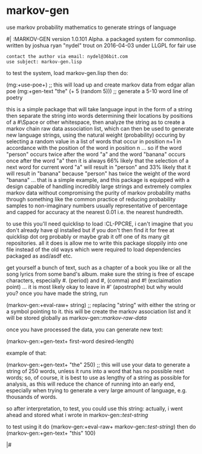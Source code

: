 # markov-gen
use markov probability mathematics to generate strings of language

#| :MARKOV-GEN version 1.0.101 Alpha. a packaged system for commonlisp.
    written by joshua ryan "nydel" trout on 2016-04-03 under LLGPL for fair use

    contact the author via email: nydel@36bit.com
    use subject: markov-gen.lisp



   to test the system, load markov-gen.lisp then do:

   (mg:+use-poe+) ;; this will load up and create markov data from edgar allan poe
   (mg:+gen-text "the" (+ 5 (random 5))) ;; generate a 5-10 word line of poetry




   this is a simple package that will take language input in the form of a string
   then separate the string into words determining their locations by positions of
   a #\Space or other whitespace, then analyze the string as to create a markov chain
   raw data association list, which can then be used to generate new language strings,
   using the natural weight (probability) occuring by selecting a random value in a
   list of words that occur in position n+1 in accordance with the position of the
   word in position n ... so if the word "person" occurs twice after the word "a" and
   the word "banana" occurs once after the word "a" then it is always 66% likely that
   the selection of a next word for current word "a" will result in "person" and 33%
   likely that it will result in "banana" because "person" has twice the weight of
   the word "banana" ... that is a simple example, and this package is equipped with
   a design capable of handling incredibly large strings and extremely complex markov
   data without compromising the purity of markov probability maths through something
   like the common practice of reducing probability samples to non-imaginary numbers
   usually representative of percentage and capped for accuracy at the nearest 0.01
   i.e. the nearest hundredth.

   to use this you'll need quicklisp to load :CL-PPCRE, i can't imagine that you don't
   already have ql installed but if you don't then find it for free at quicklisp dot
   org probably or maybe grab it off one of its many git repositories. all it does is
   allow me to write this package sloppily into one file instead of the old ways which
   were required to load dependencies packaged as asd/asdf etc.

   get yourself a bunch of text, such as a chapter of a book you like or all the song
   lyrics from some band's album. make sure the string is free of escape characters,
   especially #\. (period) and #\, (comma) and #\! (exclaimation point) ... it is most
   likely okay to leave in #\' (apostrophe) but why would you? once you have made the
   string, run

   (markov-gen:+eval-raw+ string)  ;; replacing "string" with either the string or a
   symbol pointing to it. this will be create the markov association list and it will
   be stored globally as markov-gen::*markov-raw-data*

   once you have processed the data, you can generate new text:

   (markov-gen:+gen-text+ first-word desired-length)

   example of that:

   (markov-gen:+gen-text+ "the" 250) ;; this will use your data to generate a string
   of 250 words, unless it runs into a word that has no possible next words; so, of
   course, it is best to use as lengthy of a string as possible for analysis, as this
   will reduce the chance of running into an early end, especially when trying to
   generate a very large amount of language, e.g. thousands of words.

   so after interpretation, to test, you could use this string: actually,
   i went ahead and stored what i wrote in markov-gen::*test-string*

   to test using it do (markov-gen:+eval-raw+ markov-gen::*test-string*)
               then do (markov-gen:+gen-text+ "this" 100)

|#
